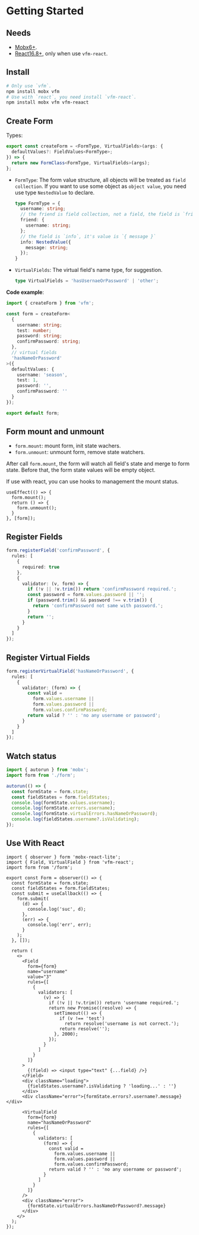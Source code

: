 # Getting Started

## Needs

- [Mobx6+](https://github.com/mobxjs/mobx).
- [React16.8+](https://github.com/facebook/react/), only when use `vfm-react`.

## Install

```sh
# Only use `vfm`.
npm install mobx vfm
# Use with `react`, you need install `vfm-react`.
npm install mobx vfm vfm-reaact
```

## Create Form

Types:

```ts
export const createForm = <FormType, VirtualFields>(args: {
  defaultValues?: FieldValues<FormType>;
}) => {
  return new FormClass<FormType, VirtualFields>(args);
};

```

- `FormType`: The form value structure, all objects will be treated as `field collection`. If you want to use some object as `object value`, you need use type `NestedValue` to declare.

  ```ts
  type FormType = {
    username: string;
    // the friend is field collection, not a field, the field is `friend.username`
    friend: {
      username: string;
    };
    // the field is `info`, it's value is `{ message }`
    info: NestedValue({
      message: string;
    });
  }
  ```
- `VirtualFields`: The virtual field's name type, for suggestion.

  ```ts
  type VirtualFields = 'hasUsernaeOrPassword' | 'other';
  ```

**Code example**:

```ts
import { createForm } from 'vfm';

const form = createForm<
  {
    username: string;
    test: number;
    password: string;
    confirmPassword: string;
  },
  // virtual fields
  'hasNameOrPassword'
>({
  defaultValues: {
    username: 'season',
    test: 1,
    password: '',
    confirmPassword: ''
  }
});

export default form;
```

## Form mount and unmount

- `form.mount`: mount form, init state wachers.
- `form.unmount`: unmount form, remove state watchers.

After call `form.mount`, the form will watch all field's state and merge to form state. Before that, the form state values will be empty object.

If use with react, you can use hooks to management the mount status.

```tsx
useEffect(() => {
  form.mount();
  return () => {
    form.unmount();
  }
}, [form]);
```

## Register Fields

```ts
form.registerField('confirmPassword', {
  rules: [
    {
      required: true
    },
    {
      validator: (v, form) => {
        if (!v || !v.trim()) return 'confirmPassword required.';
        const password = form.values.password || '';
        if (password.trim() && password !== v.trim()) {
          return 'confirmPassword not same with password.';
        }
        return '';
      }
    }
  ]
});
```

## Register Virtual Fields

```ts
form.registerVirtualField('hasNameOrPassword', {
  rules: [
    {
      validator: (form) => {
        const valid =
          form.values.username ||
          form.values.password ||
          form.values.confirmPassword;
        return valid ? '' : 'no any username or password';
      }
    }
  ]
});
```

## Watch status

```ts
import { autorun } from 'mobx';
import form from './form';

autorun(() => {
  const formState = form.state;
  const fieldStates = form.fieldStates;
  console.log(formState.values.username);
  console.log(formState.errors.username);
  console.log(formState.virtualErrors.hasNameOrPassword);
  console.log(fieldStates.username?.isValidating);
});
```

## Use With React

```tsx
import { observer } form 'mobx-react-lite';
import { Field, VirtualField } from 'vfm-react';
import form from '/form';

export const Form = observer(() => {
  const formState = form.state;
  const fieldStates = form.fieldStates;
  const submit = useCallback(() => {
    form.submit(
      (d) => {
        console.log('suc', d);
      },
      (err) => {
        console.log('err', err);
      }
    );
  }, []);

  return (
    <>
      <Field
        form={form}
        name="username"
        value="3"
        rules={[
          {
            validators: [
              (v) => {
                if (!v || !v.trim()) return 'username required.';
                return new Promise((resolve) => {
                  setTimeout(() => {
                    if (v !== 'test')
                      return resolve('username is not correct.');
                    return resolve('');
                  }, 2000);
                });
              }
            ]
          }
        ]}
      >
        {(field) => <input type="text" {...field} />}
      </Field>
      <div className="loading">
        {fieldStates.username?.isValidating ? 'loading...' : ''}
      </div>
      <div className="error">{formState.errors?.username?.message}</div>

      <VirtualField
        form={form}
        name="hasNameOrPassword"
        rules={[
          {
            validators: [
              (form) => {
                const valid =
                  form.values.username ||
                  form.values.password ||
                  form.values.confirmPassword;
                return valid ? '' : 'no any username or password';
              }
            ]
          }
        ]}
      />
      <div className="error">
        {formState.virtualErrors.hasNameOrPassword?.message}
      </div>
    </>
  );
});
```